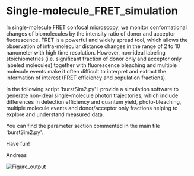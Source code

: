 # Single-molecule_FRET_simulation

In single-molecule FRET confocal microscopy, we monitor conformational changes of biomolecules by the intensity ratio of donor and acceptor fluorescence.
FRET is a powerful and widely spread tool, which allows the observation of intra-molecular distance changes in the range of 2 to 10 nanometer with high time resolution. 
However, non-ideal labeling stoichiometries (i.e. significant fraction of donor only and acceptor only labeled molecules) together with fluorescence bleaching and 
multiple molecule events make it often difficult to interpret and extract the information of interest (FRET efficiency and population fractions).

In the following script 'burstSim2.py' I provide a simulation software to generate non-ideal single-molecule photon trajectories, which include differences in detection 
efficiency and quantum yield, photo-bleaching, multiple molecule events and donor/acceptor only fractions helping to explore and understand measured data.

You can find the parameter section commented in the main file 'burstSim2.py'. 

Have fun!

Andreas

![Figure_output](https://user-images.githubusercontent.com/58071484/133894367-e61d6f68-8f42-422e-98e2-19d883f5dcf3.png)
